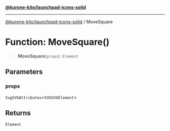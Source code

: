 [**@kurone-kito/launchpad-icons-solid**](../README.md)

***

[@kurone-kito/launchpad-icons-solid](../globals.md) / MoveSquare

# Function: MoveSquare()

> **MoveSquare**(`props`): `Element`

## Parameters

### props

`SvgSVGAttributes`\<`SVGSVGElement`\>

## Returns

`Element`
